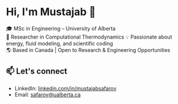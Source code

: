 # Hi, I'm Mustajab 👋

🎓 MSc in Engineering – University of Alberta  
🔬 Researcher in Computational Thermodynamics
💡 Passionate about energy, fluid modeling, and scientific coding  
🌎 Based in Canada | Open to Research & Engineering Opportunities

## 📫 Let's connect
- LinkedIn: [linkedin.com/in/mustajabsafarov](https://linkedin.com/in/mustajabsafarov)
- Email: safarov@ualberta.ca
